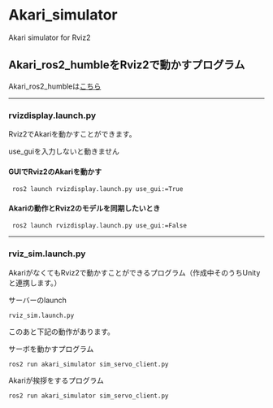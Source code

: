 # Akari_simulator
Akari simulator for Rviz2

## Akari_ros2_humbleをRviz2で動かすプログラム
Akari_ros2_humbleは[こちら](https://github.com/AkariGroup/akari_ros)

---
### rvizdisplay.launch.py
Rviz2でAkariを動かすことができます。

use_guiを入力しないと動きません

#### GUIでRviz2のAkariを動かす
```
 ros2 launch rvizdisplay.launch.py use_gui:=True
```
#### Akariの動作とRviz2のモデルを同期したいとき
```
 ros2 launch rvizdisplay.launch.py use_gui:=False
```
---
### rviz_sim.launch.py
AkariがなくてもRviz2で動かすことができるプログラム（作成中そのうちUnityと連携します。）

サーバーのlaunch
```
rviz_sim.launch.py
```

このあと下記の動作があります。

サーボを動かすプログラム
```
ros2 run akari_simulator sim_servo_client.py
```
Akariが挨拶をするプログラム
```
ros2 run akari_simulator sim_servo_client.py
```
